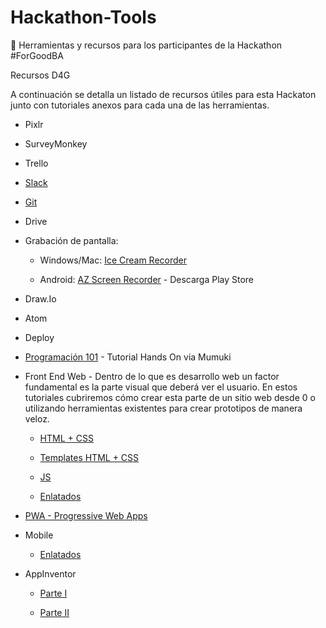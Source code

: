 # Hackathon-Tools
:rocket: Herramientas y recursos para los participantes de la Hackathon #ForGoodBA

Recursos D4G

A continuación se detalla un listado de recursos útiles para esta Hackaton junto con tutoriales anexos para cada una de las herramientas.

* Pixlr

* SurveyMonkey

* Trello

* [Slack](https://docs.google.com/document/d/1Hqo8dWkpPcJHsWre1I7omsJRXsUx4yAHeKl043c4njI/edit?usp=sharing)

* [Git](https://drive.google.com/open?id=19OMhGx0o9Ytr5_aVaNmoECzTglbl6LzNNNGFsiLN1nQ)

* Drive

* Grabación de pantalla:

    * Windows/Mac: [Ice Cream Recorder](https://drive.google.com/open?id=1QDJLnwIySYQLWLMOFN_fvD_HM4LUbGtCslFGOnkYXPQ)

    * Android: [AZ Screen Recorder](https://play.google.com/store/apps/details?id=com.hecorat.screenrecorder.free&hl=es_419) - Descarga Play Store

* Draw.Io

* Atom

* Deploy

* [Programación 101](https://mumuki.io/chapters/6-fundamentos) - Tutorial Hands On via Mumuki

* Front End Web - Dentro de lo que es desarrollo web un factor fundamental es la parte visual que deberá ver el usuario. En estos tutoriales cubriremos cómo crear esta parte de un sitio web desde 0 o utilizando herramientas existentes para crear prototipos de manera veloz.
   * [HTML + CSS](https://drive.google.com/open?id=1Q8mRFfj0Kagb85Oa2XjfMCuaVj7pd0i0ngKMIyCjFz0)

   * [Templates HTML + CSS](https://drive.google.com/open?id=1XcicR6x9H8vxvKLe68Sbrq6oJdH9iQMvGt0_DUtLb88)

   * [JS](https://drive.google.com/open?id=1-pKa_h2a1KDbIthGPqvn664wl6BrkzDu-zaizIZzmWQ)

   * [Enlatados](https://drive.google.com/open?id=1baHgssKS2eD2jMXomSYHpsXOkRLOy_iK8mQfdHaStII)

* [PWA - Progressive Web Apps](https://drive.google.com/open?id=1tz-AZb8Cgjt2hCdHCUijDV_hlwDgR5M_D8DGCiJ6mqw)

* Mobile

    * [Enlatados](https://drive.google.com/open?id=1DInfPFMH1rVsih2PmuPH26ZtFDR0th-CE3mC85CyPvo) 

* AppInventor

    * [Parte I](https://drive.google.com/open?id=1qdHG0gn1e1SQYzrwdVgpKvRCaaI--BLeOeC0GFPYw1o)

    * [Parte II](https://drive.google.com/open?id=1KzSsiUnqW198_uB87-xW_LySJKMgzHsRth_uYtAeYbc)


